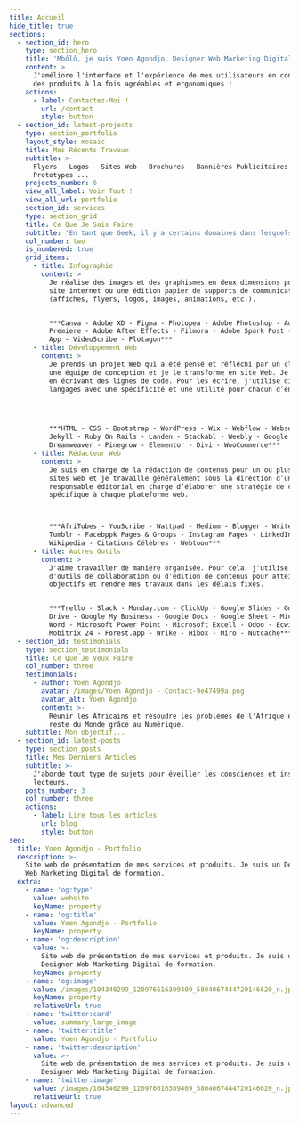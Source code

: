 ```yaml
---
title: Accueil
hide_title: true
sections:
  - section_id: hero
    type: section_hero
    title: 'Mbôlô, je suis Yoen Agondjo, Designer Web Marketing Digital'
    content: >
      J'améliore l'interface et l'expérience de mes utilisateurs en concevant
      des produits à la fois agréables et ergonomiques !
    actions:
      - label: Contactez-Moi !
        url: /contact
        style: button
  - section_id: latest-projects
    type: section_portfolio
    layout_style: mosaic
    title: Mes Récents Travaux
    subtitle: >-
      Flyers - Logos - Sites Web - Brochures - Bannières Publicitaires -
      Prototypes ...
    projects_number: 6
    view_all_label: Voir Tout !
    view_all_url: portfolio
  - section_id: services
    type: section_grid
    title: Ce Que Je Sais Faire
    subtitle: 'En tant que Geek, il y a certains domaines dans lesquels j''excelle...'
    col_number: two
    is_numbered: true
    grid_items:
      - title: Infographie
        content: >
          Je réalise des images et des graphismes en deux dimensions pour un
          site internet ou une édition papier de supports de communication
          (affiches, flyers, logos, images, animations, etc.).


          ***Canva - Adobe XD - Figma - Photopea - Adobe Photoshop - Adobe
          Premiere - Adobe After Effects - Filmora - Adobe Spark Post - InVision
          App - VideoScribe - Plotagon***
      - title: Développement Web
        content: >
          Je prends un projet Web qui a été pensé et réfléchi par un client ou
          une équipe de conception et je le transforme en site Web. Je le fais
          en écrivant des lignes de code. Pour les écrire, j'utilise différents
          langages avec une spécificité et une utilité pour chacun d’entre eux.




          ***HTML - CSS - Bootstrap - WordPress - Wix - Webflow - Webself -
          Jekyll - Ruby On Rails - Landen - Stackabl - Weebly - Google Sites -
          Dreamweaver - Pinegrow - Elementor - Divi - WooCommerce***
      - title: Rédacteur Web
        content: >
          Je suis en charge de la rédaction de contenus pour un ou plusieurs
          sites web et je travaille généralement sous la direction d’un
          responsable éditorial en charge d’élaborer une stratégie de contenu
          spécifique à chaque plateforme web.



          ***AfriTubes - YouScribe - Wattpad - Medium - Blogger - Write.as -
          Tumblr - Facebppk Pages & Groups - Instagram Pages - LinkedIn Pages -
          Wikipedia - Citations Célèbres - Webtoon***
      - title: Autres Outils
        content: >
          J'aime travailler de manière organisée. Pour cela, j'utilise pas mal
          d'outils de collaboration ou d'édition de contenus pour atteindre mes
          objectifs et rendre mes travaux dans les délais fixés.


          ***Trello - Slack - Monday.com - ClickUp - Google Slides - Google
          Drive - Google My Business - Google Docs - Google Sheet - Microsoft
          Word - Microsoft Power Point - Microsoft Excell - Odoo - Ecwid -
          Mobitrix 24 - Forest.app - Wrike - Hibox - Miro - Nutcache***
  - section_id: testimonials
    type: section_testimonials
    title: Ce Que Je Veux Faire
    col_number: three
    testimonials:
      - author: Yoen Agondjo
        avatar: /images/Yoen Agondjo - Contact-9e47499a.png
        avatar_alt: Yoen Agondjo
        content: >-
          Réunir les Africains et résoudre les problèmes de l'Afrique et du
          reste du Monde grâce au Numérique.
    subtitle: Mon objectif...
  - section_id: latest-posts
    type: section_posts
    title: Mes Derniers Articles
    subtitle: >-
      J'aborde tout type de sujets pour éveiller les consciences et inspirer mes
      lecteurs.
    posts_number: 3
    col_number: three
    actions:
      - label: Lire tous les articles
        url: blog
        style: button
seo:
  title: Yoen Agondjo - Portfolio
  description: >-
    Site web de présentation de mes services et produits. Je suis un Designer
    Web Marketing Digital de formation.
  extra:
    - name: 'og:type'
      value: website
      keyName: property
    - name: 'og:title'
      value: Yoen Agondjo - Portfolio
      keyName: property
    - name: 'og:description'
      value: >-
        Site web de présentation de mes services et produits. Je suis un
        Designer Web Marketing Digital de formation.
      keyName: property
    - name: 'og:image'
      value: /images/104340299_120976616309409_5804067444720146620_n.jpg
      keyName: property
      relativeUrl: true
    - name: 'twitter:card'
      value: summary_large_image
    - name: 'twitter:title'
      value: Yoen Agondjo - Portfolio
    - name: 'twitter:description'
      value: >-
        Site web de présentation de mes services et produits. Je suis un
        Designer Web Marketing Digital de formation.
    - name: 'twitter:image'
      value: /images/104340299_120976616309409_5804067444720146620_n.jpg
      relativeUrl: true
layout: advanced
---
```

